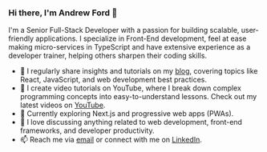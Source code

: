 ### Hi there, I'm Andrew Ford 👋

I'm a Senior Full-Stack Developer with a passion for building scalable, user-friendly applications. I specialize in Front-End development, feel at ease making micro-services in TypeScript and have extensive experience as a developer trainer, helping others sharpen their coding skills.

- 🔭 I regularly share insights and tutorials on my [blog](https://andrewford.co.nz), covering topics like React, JavaScript, and web development best practices.
- 🎥 I create video tutorials on YouTube, where I break down complex programming concepts into easy-to-understand lessons. Check out my latest videos on [YouTube](https://www.youtube.com/@CodeWithAndrewFord).
- 🌱 Currently exploring Next.js and progressive web apps (PWAs).
- 💬 I love discussing anything related to web development, front-end frameworks, and developer productivity.
- 📫 Reach me via [email](mailto:me@andrewford.co.nz) or connect with me on [LinkedIn](https://www.linkedin.com/in/andrewjamesford/).
